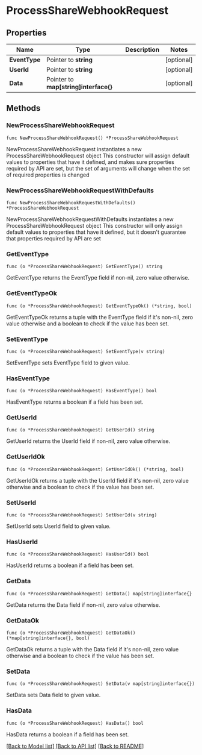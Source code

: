 # ProcessShareWebhookRequest

## Properties

Name | Type | Description | Notes
------------ | ------------- | ------------- | -------------
**EventType** | Pointer to **string** |  | [optional] 
**UserId** | Pointer to **string** |  | [optional] 
**Data** | Pointer to **map[string]interface{}** |  | [optional] 

## Methods

### NewProcessShareWebhookRequest

`func NewProcessShareWebhookRequest() *ProcessShareWebhookRequest`

NewProcessShareWebhookRequest instantiates a new ProcessShareWebhookRequest object
This constructor will assign default values to properties that have it defined,
and makes sure properties required by API are set, but the set of arguments
will change when the set of required properties is changed

### NewProcessShareWebhookRequestWithDefaults

`func NewProcessShareWebhookRequestWithDefaults() *ProcessShareWebhookRequest`

NewProcessShareWebhookRequestWithDefaults instantiates a new ProcessShareWebhookRequest object
This constructor will only assign default values to properties that have it defined,
but it doesn't guarantee that properties required by API are set

### GetEventType

`func (o *ProcessShareWebhookRequest) GetEventType() string`

GetEventType returns the EventType field if non-nil, zero value otherwise.

### GetEventTypeOk

`func (o *ProcessShareWebhookRequest) GetEventTypeOk() (*string, bool)`

GetEventTypeOk returns a tuple with the EventType field if it's non-nil, zero value otherwise
and a boolean to check if the value has been set.

### SetEventType

`func (o *ProcessShareWebhookRequest) SetEventType(v string)`

SetEventType sets EventType field to given value.

### HasEventType

`func (o *ProcessShareWebhookRequest) HasEventType() bool`

HasEventType returns a boolean if a field has been set.

### GetUserId

`func (o *ProcessShareWebhookRequest) GetUserId() string`

GetUserId returns the UserId field if non-nil, zero value otherwise.

### GetUserIdOk

`func (o *ProcessShareWebhookRequest) GetUserIdOk() (*string, bool)`

GetUserIdOk returns a tuple with the UserId field if it's non-nil, zero value otherwise
and a boolean to check if the value has been set.

### SetUserId

`func (o *ProcessShareWebhookRequest) SetUserId(v string)`

SetUserId sets UserId field to given value.

### HasUserId

`func (o *ProcessShareWebhookRequest) HasUserId() bool`

HasUserId returns a boolean if a field has been set.

### GetData

`func (o *ProcessShareWebhookRequest) GetData() map[string]interface{}`

GetData returns the Data field if non-nil, zero value otherwise.

### GetDataOk

`func (o *ProcessShareWebhookRequest) GetDataOk() (*map[string]interface{}, bool)`

GetDataOk returns a tuple with the Data field if it's non-nil, zero value otherwise
and a boolean to check if the value has been set.

### SetData

`func (o *ProcessShareWebhookRequest) SetData(v map[string]interface{})`

SetData sets Data field to given value.

### HasData

`func (o *ProcessShareWebhookRequest) HasData() bool`

HasData returns a boolean if a field has been set.


[[Back to Model list]](../README.md#documentation-for-models) [[Back to API list]](../README.md#documentation-for-api-endpoints) [[Back to README]](../README.md)


